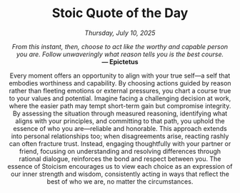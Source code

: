<h1 align="center">Stoic Quote of the Day</h1>
<p align="center"><em><!--date-start-->Thursday, July 10, 2025<!--date-end--></em></p>
<p align="center">
    <em><!--START_SECTION:quote-text-->
From this instant, then, choose to act like the worthy and capable person you are. Follow unwaveringly what reason tells you is the best course.
<!--END_SECTION:quote-text--></em><br>
    <strong>— <!--START_SECTION:quote-author-->
Epictetus
<!--END_SECTION:quote-author--></strong>
</p>

<p align="center" style="max-width:600px;margin:0 auto;">
<!--START_SECTION:quote-interpretation-->
Every moment offers an opportunity to align with your true self—a self that embodies worthiness and capability. By choosing actions guided by reason rather than fleeting emotions or external pressures, you chart a course true to your values and potential. Imagine facing a challenging decision at work, where the easier path may tempt short-term gain but compromise integrity. By assessing the situation through measured reasoning, identifying what aligns with your principles, and committing to that path, you uphold the essence of who you are—reliable and honorable. This approach extends into personal relationships too; when disagreements arise, reacting rashly can often fracture trust. Instead, engaging thoughtfully with your partner or friend, focusing on understanding and resolving differences through rational dialogue, reinforces the bond and respect between you. The essence of Stoicism encourages us to view each choice as an expression of our inner strength and wisdom, consistently acting in ways that reflect the best of who we are, no matter the circumstances.
<!--END_SECTION:quote-interpretation-->
</p>
